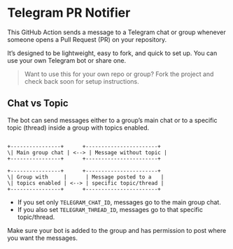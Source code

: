 # Telegram PR Notifier

This GitHub Action sends a message to a Telegram chat or group whenever someone opens a Pull Request (PR) on your repository.

It’s designed to be lightweight, easy to fork, and quick to set up. You can use your own Telegram bot or share one.

> Want to use this for your own repo or group? Fork the project and check back soon for setup instructions.

## Chat vs Topic

The bot can send messages either to a group’s main chat or to a specific topic (thread) inside a group with topics enabled.

```

+----------------+      +-----------------------+
\| Main group chat | <--> | Message without topic |
+----------------+      +-----------------------+

+----------------+      +-----------------------+
\| Group with     |      | Message posted to a   |
\| topics enabled | <--> | specific topic/thread |
+----------------+      +-----------------------+

```

- If you set only `TELEGRAM_CHAT_ID`, messages go to the main group chat.
- If you also set `TELEGRAM_THREAD_ID`, messages go to that specific topic/thread.

Make sure your bot is added to the group and has permission to post where you want the messages.